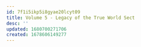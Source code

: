 ```yaml
---
id: 7f1i5ikp5i8gyae20lcyt09
title: Volume 5 - Legacy of the True World Sect
desc: ''
updated: 1680700271706
created: 1678606149277
---
```

